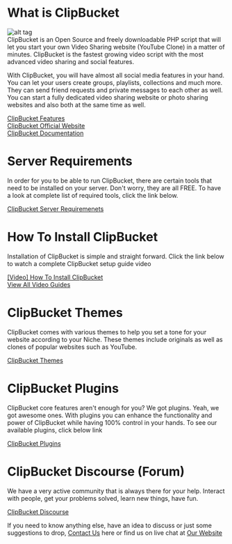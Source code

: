 # What is ClipBucket
![alt tag](http://blog.clip-bucket.com/wp-content/uploads/2012/08/cbv32.png)
</br>
ClipBucket is an Open Source and freely downloadable PHP script that will let you start your own Video Sharing website (YouTube Clone) in a matter of minutes. ClipBucket is the fastest growing video script with the most advanced video sharing and social features.

With ClipBucket, you will have almost all social media features in your hand. You can let your users create groups, playlists, collections and much more. They can send friend requests and private messages to each other as well.
You can start a fully dedicated video sharing website or photo sharing websites and also both at the same time as well.

<a href="https://github.com/arslancb/clipbucket/blob/master/why_clipbucket.MD">ClipBucket Features</a>
</br>
<a href="http://clip-bucket.com">ClipBucket Official Website </a>
</br>
<a href="http://docs.clip-bucket.com">ClipBucket Documentation</a>

# Server Requirements

In order for you to be able to run ClipBucket, there are certain tools that need to be installed on your server. Don't worry, they are all FREE. To have a look at complete list of required tools, click the link below.

<a href="http://clip-bucket.com/cb-install-requirements/">ClipBucket Server Requiremenets </a>

# How To Install ClipBucket
Installation of ClipBucket is simple and straight forward. Click the link below to watch a complete ClipBucket setup guide video

<a href="http://clip-bucket.com/index.php?mode=view_guide&action=13"> [Video] How To Install ClipBucket </a>
</br>
<a href="http://clip-bucket.com/index.php?mode=guides&action=list">View All Video Guides</a>

# ClipBucket Themes
ClipBucket comes with various themes to help you set a tone for your website according to your Niche. These themes include originals as well as clones of popular websites such as YouTube. 

<a href="http://clip-bucket.com/products/list/themes-/">ClipBucket Themes</a>

# ClipBucket Plugins

ClipBucket core features aren't enough for you? We got plugins. Yeah, we got awesome ones. With plugins you can enhance the functionality and power of ClipBucket while having 100% control in your hands. To see our available plugins, click below link

<a href="http://clip-bucket.com/products/list/plugins/">ClipBucket Plugins</a>

# ClipBucket Discourse (Forum)
We have a very active community that is always there for your help. Interact with people, get your problems solved, learn new things, have fun. 

<a href="http://discourse.clipbucket.com/">ClipBucket Discourse</a>

If you need to know anything else, have an idea to discuss or just some suggestions to drop, <a href="http://clip-bucket.com/contact">Contact Us</a> here or find us on live chat at <a href="http://clip-bucket.com">Our Website</a>
